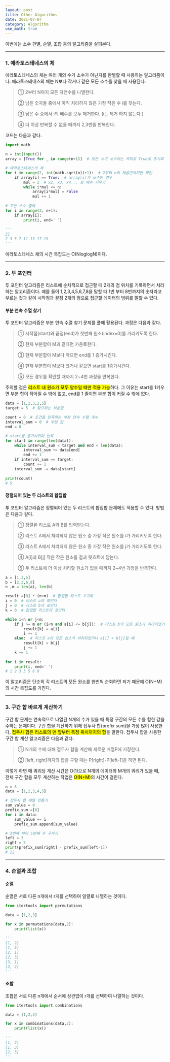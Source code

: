 ```yaml
---
layout: post
title: Other Algorithms
date: 2021-07-07
category: Algorithm
use_math: true
---
```


이번에는 소수 판별, 순열, 조합 등의 알고리즘을 살펴본다. 

---

### 1. 에라토스테네스의 체

에라토스테네스의 체는 여러 개의 수가 소수가 아닌지를 판별할 때 사용하는 알고리즘이다. 에라토스테네스의 체는 N보다 작거나 같은 모든 소수를 찾을 때 사용된다. 

> ① 2부터 N까지 모든 자연수를 나열한다. 
> 
> ② 남은 숫자들 중에서 아직 처리하지 않은 가장 작은 수 i를 찾는다. 
> 
> ③ 남은 수 중에서 i의 배수를 모두 제거한다. (i는 제거 하지 않는다.)
> 
> ④ 더 이상 반복할 수 없을 때까지 2,3번을 반복한다.

코드는 다음과 같다. 

```python
import math

n = int(input())
array = [True for _ in range(n+1)]  # 모든 수가 소수라는 의미로 True로 초기화

# 에라토스테네스의 체
for i in range(2, int(math.sqrt(n))+1):  # 2부터 n의 제곱근까지만 확인
    if array[i] == True:  # array[i]가 소수인 경우
        mul = 2  # x2, x3, x4... 로 배수 지우기
        while i*mul <= n:
            array[i*mul] = False
            mul += 1
            
# 모든 소수 출력
for i in range(2, n+1):
    if array[i]:
        print(i, end=' ')
        
'''
21
2 3 5 7 11 13 17 19 
'''
```
에라토스테네스 체의 시간 복잡도는 O(NloglogN)이다. 

---

### 2. 투 포인터

투 포인터 알고리즘은 리스트에 순차적으로 접근할 때 2개의 점 위치를 기록하면서 처리하는 알고리즘이다. 예를 들어 1,2,3,4,5,6,7,8을 말할 때 1번 부터 8번까지의 숫자라고 부르는 것과 같이 시작점과 끝점 2개의 점으로 접근할 데이터의 범위를 말할 수 있다.

#### 부분 연속 수열 찾기

투 포인터 알고리즘은 부분 연속 수열 찾기 문제를 풀때 활용된다. 과정은 다음과 같다. 

> ① 시작점(start)와 끝점(end)가 첫번째 원소(index=0)를 가리키도록 한다. 
> 
> ② 현재 부분합이 M과 같다면 카운트한다.
> 
> ③ 현재 부분합이 M보다 작으면 end를 1 증가시킨다.
> 
> ④ 현재 부분합이 M보다 크거나 같으면 start를 1증가시킨다. 
> 
> ⑤ 모든 경우를 확인할 때까지 2~4번 과정을 반복한다. 

주의할 점은 <mark>리스트 내 원소가 모두 양수일 때만 적용 가능</mark>하다. 그 이유는 start를 1키우면 부분 합이 작아질 수 밖에 없고, end를 1 줄이면 부분 합이 커질 수 밖에 없다.  

```python
data = [1,2,3,2,5]
target = 5  # 찾으려는 부분합

count = 0  # 조건을 만족하는 부분 연속 수열 개수
interval_sum = 0  # 부분 합
end = 0 

# start를 증가시키며 반복
for start in range(len(data)):
    while interval_sum < target and end < len(data):
        interval_sum += data[end]
        end += 1
    if interval_sum == target:
        count += 1
    interval_sum -= data[start]
    
print(count)
# 5
```
#### 정렬되어 있는 두 리스트의 합집합

투 포인터 알고리즘은 정렬되어 있는 두 리스트의 합집합 문제에도 적용할 수 있다. 방법은 다음과 같다.

> ① 정렬된 리스트 A와 B를 입력받는다.
> 
> ② 리스트 A에서 처리되지 않은 원소 중 가장 작은 원소를 i가 가리키도록 한다. 
> 
> ③ 리스트 A에서 처리되지 않은 원소 중 가장 작은 원소를 j가 가리키도록 한다. 
> 
> ④ A[i]과 B[j] 작은 작은 원소를 결과 릿흐트에 담는다.
> 
> ⑤ 두 리스트에 더 이상 처리할 원소가 없을 때까지 2~4번 과정을 반복한다. 

```python
a = [1,3,5]
b = [2,3,6,8]
n ,m = len(a), len(b)

result =[0] * (n+m)  # 합집합 리스트 초기화
i = 0  # 리스트 a의 포인터
j = 0  # 리스트 b의 포인터
k = 0  # 합집합 리스트의 포인터

while i<n or j<m:
    if j >= m or (i<n and a[i] <= b[j]):  # 리스트 b의 모든 원소가 처리되었거나 a[i] <= b[j]일때
        result[k] = a[i] 
        i += 1
    else:  # 리스트 a의 모든 원소가 처리되었거나 a[i] > b[j]일 때
        result[k] = b[j]
        j += 1
    k += 1
    
for i in result:
    print(i, end=' ')
# 1 2 3 3 5 6 8 
```
이 알고리즘은 단순히 각 리스트의 모든 원소를 한번씩 순회하면 되기 때문에 O(N+M)의 시간 복잡도를 가진다. 

---

### 3. 구간 합 바르게 계산하기

구간 합 문제는 연속적으로 나열된 N개의 수가 있을 때 특정 구간의 모든 수를 합한 값을 수하는 문제이다. 구간 합을 계산하기 위해 접두사 합(prefix sum)을 가장 많이 사용한다. <mark>접두사 합은 리스트의 맨 앞부터 특정 위치까지의 합</mark>을 말한다. 접두사 합을 사용한 구간 합 계산 알고리즘은 다음과 같다.

> ① N개의 수에 대해 접두사  합을 계산해 새로운 배열P에 저장한다. 
> 
> ② [left, right]까지의 합을 구할 때는 P[right]-P[left-1]을 하면 된다. 

이렇게 하면 매 쿼리당 계산 시간은 O(1)으로 N개의 데이터와  M개의 쿼리가 있을 때, 전체 구간 합을 모두 계산하는 작업은 <mark>O(N+M)</mark>의 시간이 걸린다. 

```python
n = 5
data = [1,2,3,4,5]

# 접두사 합 배열 만들기
sum_value = 0
prefix_sum =[0]
for i in data:
    sum_value += i
    prefix_sum.append(sum_value)

# 3번째 부터 5번째 수 구하기
left = 3
right = 5
print(prefix_sum[right] - prefix_sum[left-1])
# 12
```

---
### 4. 순열과 조합

#### 순열

순열은 서로 다른 n개에서 r개를 선택하여 일렬로 나열하는 것이다.

```python
from itertools import permutations 

data = [1,2,3]

for x in permutations(data,2):
    print(list(x))
    
'''
[1, 2]
[1, 3]
[2, 1]
[2, 3]
[3, 1]
[3, 2]
'''
```

#### 조합

조합은 서로 다른 n개에서 순서에 상관없이 r개를 선택하여 나열하는 것이다.

```python
from itertools import combinations 

data = [1,2,3]

for x in combinations(data,2):
    print(list(x))
    
'''
[1, 2]
[1, 3]
[2, 3]
'''
```
